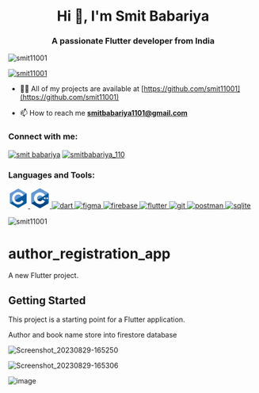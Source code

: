 <h1 align="center">Hi 👋, I'm Smit Babariya</h1>
<h3 align="center">A passionate Flutter developer from India</h3>

<p align="left"> <img src="https://komarev.com/ghpvc/?username=smit11001&label=Profile%20views&color=0e75b6&style=flat" alt="smit11001" /> </p>

<p align="left"> <a href="https://github.com/ryo-ma/github-profile-trophy"><img src="https://github-profile-trophy.vercel.app/?username=smit11001" alt="smit11001" /></a> </p>

- 👨‍💻 All of my projects are available at [https://github.com/smit11001](https://github.com/smit11001)

- 📫 How to reach me **smitbabariya1101@gmail.com**

<h3 align="left">Connect with me:</h3>
<p align="left">
<a href="https://linkedin.com/in/smit babariya" target="blank"><img align="center" src="https://raw.githubusercontent.com/rahuldkjain/github-profile-readme-generator/master/src/images/icons/Social/linked-in-alt.svg" alt="smit babariya" height="30" width="40" /></a>
<a href="https://instagram.com/smitbabariya_110" target="blank"><img align="center" src="https://raw.githubusercontent.com/rahuldkjain/github-profile-readme-generator/master/src/images/icons/Social/instagram.svg" alt="smitbabariya_110" height="30" width="40" /></a>
</p>

<h3 align="left">Languages and Tools:</h3>
<p align="left"> <a href="https://www.cprogramming.com/" target="_blank" rel="noreferrer"> <img src="https://raw.githubusercontent.com/devicons/devicon/master/icons/c/c-original.svg" alt="c" width="40" height="40"/> </a> <a href="https://www.w3schools.com/cpp/" target="_blank" rel="noreferrer"> <img src="https://raw.githubusercontent.com/devicons/devicon/master/icons/cplusplus/cplusplus-original.svg" alt="cplusplus" width="40" height="40"/> </a> <a href="https://dart.dev" target="_blank" rel="noreferrer"> <img src="https://www.vectorlogo.zone/logos/dartlang/dartlang-icon.svg" alt="dart" width="40" height="40"/> </a> <a href="https://www.figma.com/" target="_blank" rel="noreferrer"> <img src="https://www.vectorlogo.zone/logos/figma/figma-icon.svg" alt="figma" width="40" height="40"/> </a> <a href="https://firebase.google.com/" target="_blank" rel="noreferrer"> <img src="https://www.vectorlogo.zone/logos/firebase/firebase-icon.svg" alt="firebase" width="40" height="40"/> </a> <a href="https://flutter.dev" target="_blank" rel="noreferrer"> <img src="https://www.vectorlogo.zone/logos/flutterio/flutterio-icon.svg" alt="flutter" width="40" height="40"/> </a> <a href="https://git-scm.com/" target="_blank" rel="noreferrer"> <img src="https://www.vectorlogo.zone/logos/git-scm/git-scm-icon.svg" alt="git" width="40" height="40"/> </a> <a href="https://postman.com" target="_blank" rel="noreferrer"> <img src="https://www.vectorlogo.zone/logos/getpostman/getpostman-icon.svg" alt="postman" width="40" height="40"/> </a> <a href="https://www.sqlite.org/" target="_blank" rel="noreferrer"> <img src="https://www.vectorlogo.zone/logos/sqlite/sqlite-icon.svg" alt="sqlite" width="40" height="40"/> </a> </p>

<p><img align="center" src="https://github-readme-stats.vercel.app/api/top-langs?username=smit11001&show_icons=true&locale=en&layout=compact" alt="smit11001" /></p>





# author_registration_app

A new Flutter project.

## Getting Started

This project is a starting point for a Flutter application.

Author and book name 
store into firestore database

![Screenshot_20230829-165250](https://github.com/smit11001/Author_registration_App/assets/113500028/710f6909-b2b6-459d-8cfc-9d19daace7bb)

![Screenshot_20230829-165306](https://github.com/smit11001/Author_registration_App/assets/113500028/7519641d-6042-4c27-b3d2-75632e9493ed)

![image](https://github.com/smit11001/Author_registration_App/assets/113500028/35b3d764-5221-40fc-935b-90ecb7d30c87)
